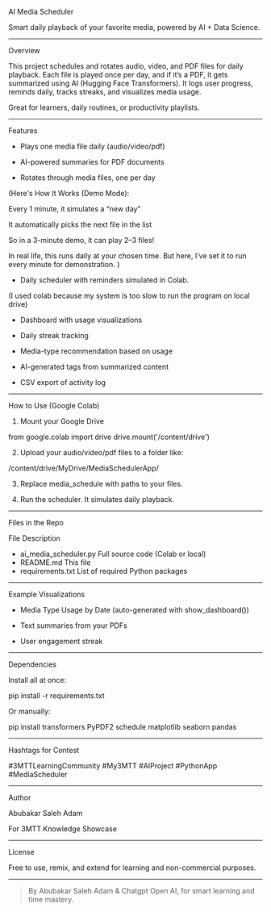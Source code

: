AI Media Scheduler

Smart daily playback of your favorite media, powered by AI + Data Science.

   

---

Overview

This project schedules and rotates audio, video, and PDF files for daily playback. Each file is played once per day, and if it’s a PDF, it gets summarized using AI (Hugging Face Transformers). It logs user progress, reminds daily, tracks streaks, and visualizes media usage.

Great for learners, daily routines, or productivity playlists.


---

Features

- Plays one media file daily (audio/video/pdf)

- AI-powered summaries for PDF documents

- Rotates through media files, one per day 


(Here's How It Works (Demo Mode):

Every 1 minute, it simulates a “new day”

It automatically picks the next file in the list

So in a 3-minute demo, it can play 2–3 files!

In real life, this runs daily at your chosen time. But here, I’ve set it to run every minute for demonstration.
)

- Daily scheduler with reminders simulated in Colab.

(I used colab because my system is too slow to run the program on local drive)

- Dashboard with usage visualizations

- Daily streak tracking

- Media-type recommendation based on usage

 - AI-generated tags from summarized content

- CSV export of activity log



---

How to Use (Google Colab)

1. Mount your Google Drive



from google.colab import drive
drive.mount('/content/drive')

2. Upload your audio/video/pdf files to a folder like:



/content/drive/MyDrive/MediaSchedulerApp/

3. Replace media_schedule with paths to your files.


4. Run the scheduler. It simulates daily playback.




---

Files in the Repo

File	Description

- ai_media_scheduler.py	Full source code (Colab or local)
- README.md	This file
- requirements.txt	List of required Python packages



---

Example Visualizations

- Media Type Usage by Date (auto-generated with show_dashboard())

- Text summaries from your PDFs

- User engagement streak



---

Dependencies

Install all at once:

pip install -r requirements.txt

Or manually:

pip install transformers PyPDF2 schedule matplotlib seaborn pandas


---

Hashtags for Contest

#3MTTLearningCommunity #My3MTT #AIProject #PythonApp #MediaScheduler


---

Author

Abubakar Saleh Adam 


For 3MTT Knowledge Showcase 


---

License

Free to use, remix, and extend for learning and non-commercial purposes.


---

> By Abubakar Saleh Adam & Chatgpt Open AI, for smart learning and time mastery.



